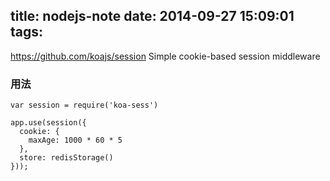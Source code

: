title: nodejs-note
date: 2014-09-27 15:09:01
tags:
---

https://github.com/koajs/session
Simple cookie-based session middleware

### 用法

``` nodejs
var session = require('koa-sess')

app.use(session({
  cookie: {
    maxAge: 1000 * 60 * 5
  },
  store: redisStorage()
}));
```